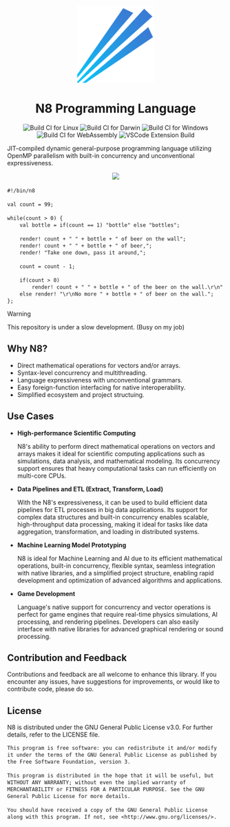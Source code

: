<p align="center">
    <img src="assets/n8-logo.png" width="180" />
</p>
<h1 align="center">N8 Programming Language</h1>

<p align="center">
    <img alt="Build CI for Linux" src="https://github.com/nthnn/n8/actions/workflows/build_ci_linux.yml/badge.svg" />
    <img alt="Build CI for Darwin" src="https://github.com/nthnn/n8/actions/workflows/build_ci_darwin.yml/badge.svg" />
    <img alt="Build CI for Windows" src="https://github.com/nthnn/n8/actions/workflows/build_ci_windows.yml/badge.svg" />
    <img alt="Build CI for WebAssembly" src="https://github.com/nthnn/n8/actions/workflows/build_ci_wasm.yml/badge.svg" />
    <img alt="VSCode Extension Build" src="https://github.com/nthnn/n8/actions/workflows/build_ci_vsce.yml/badge.svg" />
</p>

JIT-compiled dynamic general-purpose programming language utilizing OpenMP parallelism with built-in concurrency and unconventional expressiveness.

<p align="center">
    <a href="https://n8.vercel.app"><img src="https://img.shields.io/badge/Learn%20More-007ec6?style=for-the-badge&logoColor=white&logo=Google-Chrome" /></a>
</p>

```n8
#!/bin/n8

val count = 99;

while(count > 0) {
    val bottle = if(count == 1) "bottle" else "bottles";

    render! count + " " + bottle + " of beer on the wall";
    render! count + " " + bottle + " of beer,";
    render! "Take one down, pass it around,";

    count = count - 1;

    if(count > 0)
        render! count + " " + bottle + " of the beer on the wall.\r\n"
    else render! "\r\nNo more " + bottle + " of beer on the wall.";
};
```

> [!WARNING]
> This repository is under a slow development. (Busy on my job)

## Why N8?

- Direct mathematical operations for vectors and/or arrays.
- Syntax-level concurrency and multithreading.
- Language expressiveness with unconventional grammars.
- Easy foreign-function interfacing for native interoperability.
- Simplified ecosystem and project structuing.

## Use Cases

- **High-performance Scientific Computing**

    N8's ability to perform direct mathematical operations on vectors and arrays makes it ideal for scientific computing applications such as simulations, data analysis, and mathematical modeling. Its concurrency support ensures that heavy computational tasks can run efficiently on multi-core CPUs.

- **Data Pipelines and ETL (Extract, Transform, Load)**

    With the N8's expressiveness, it can be used to build efficient data pipelines for ETL processes in big data applications. Its support for complex data structures and built-in concurrency enables scalable, high-throughput data processing, making it ideal for tasks like data aggregation, transformation, and loading in distributed systems.

- **Machine Learning Model Prototyping**

    N8 is ideal for Machine Learning and AI due to its efficient mathematical operations, built-in concurrency, flexible syntax, seamless integration with native libraries, and a simplified project structure, enabling rapid development and optimization of advanced algorithms and applications.

- **Game Development**

    Language's native support for concurrency and vector operations is perfect for game engines that require real-time physics simulations, AI processing, and rendering pipelines. Developers can also easily interface with native libraries for advanced graphical rendering or sound processing.

## Contribution and Feedback

Contributions and feedback are all welcome to enhance this library. If you encounter any issues, have suggestions for improvements, or would like to contribute code, please do so.

## License

N8 is distributed under the GNU General Public License v3.0. For further details, refer to the LICENSE file.

```
This program is free software: you can redistribute it and/or modify  
it under the terms of the GNU General Public License as published by  
the Free Software Foundation, version 3.

This program is distributed in the hope that it will be useful, but 
WITHOUT ANY WARRANTY; without even the implied warranty of 
MERCHANTABILITY or FITNESS FOR A PARTICULAR PURPOSE. See the GNU 
General Public License for more details.

You should have received a copy of the GNU General Public License 
along with this program. If not, see <http://www.gnu.org/licenses/>.
```
